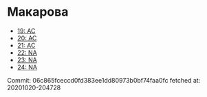 # Макарова
- [19: AC](19.md)
- [20: AC](20.md)
- [21: AC](21.md)
- [22: NA](22.md)
- [23: NA](23.md)
- [24: NA](24.md)

Commit: 06c865fceccd0fd383ee1dd80973b0bf74faa0fc
 fetched at: 20201020-204728
